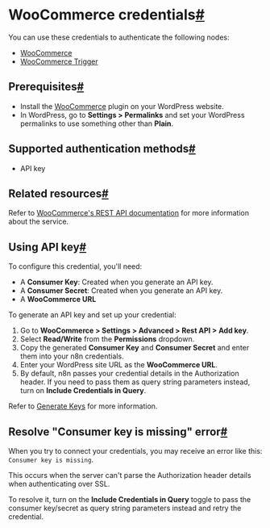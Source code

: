 [](https://github.com/n8n-io/n8n-docs/edit/main/docs/integrations/builtin/credentials/woocommerce.md "Edit this page")

# WooCommerce credentials[#](#woocommerce-credentials "Permanent link")

You can use these credentials to authenticate the following nodes:

*   [WooCommerce](../../app-nodes/n8n-nodes-base.woocommerce/)
*   [WooCommerce Trigger](../../trigger-nodes/n8n-nodes-base.woocommercetrigger/)

## Prerequisites[#](#prerequisites "Permanent link")

*   Install the [WooCommerce](https://woocommerce.com/) plugin on your WordPress website.
*   In WordPress, go to **Settings > Permalinks** and set your WordPress permalinks to use something other than **Plain**.

## Supported authentication methods[#](#supported-authentication-methods "Permanent link")

*   API key

## Related resources[#](#related-resources "Permanent link")

Refer to [WooCommerce's REST API documentation](https://developer.woocommerce.com/docs/getting-started-with-the-woocommerce-rest-api/) for more information about the service.

## Using API key[#](#using-api-key "Permanent link")

To configure this credential, you'll need:

*   A **Consumer Key**: Created when you generate an API key.
*   A **Consumer Secret**: Created when you generate an API key.
*   A **WooCommerce URL**

To generate an API key and set up your credential:

1.  Go to **WooCommerce > Settings > Advanced > Rest API > Add key**.
2.  Select **Read/Write** from the **Permissions** dropdown.
3.  Copy the generated **Consumer Key** and **Consumer Secret** and enter them into your n8n credentials.
4.  Enter your WordPress site URL as the **WooCommerce URL**.
5.  By default, n8n passes your credential details in the Authorization header. If you need to pass them as query string parameters instead, turn on **Include Credentials in Query**.

Refer to [Generate Keys](https://developer.woocommerce.com/docs/getting-started-with-the-woocommerce-rest-api/#3-generate-keys) for more information.

## Resolve "Consumer key is missing" error[#](#resolve-consumer-key-is-missing-error "Permanent link")

When you try to connect your credentials, you may receive an error like this: `Consumer key is missing`.

This occurs when the server can't parse the Authorization header details when authenticating over SSL.

To resolve it, turn on the **Include Credentials in Query** toggle to pass the consumer key/secret as query string parameters instead and retry the credential.